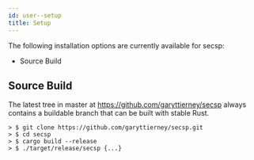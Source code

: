 ```yaml
---
id: user--setup
title: Setup
---
```


The following installation options are currently available for secsp:

- Source Build

## Source Build

The latest tree in master at https://github.com/garyttierney/secsp always contains a buildable branch that can be built with stable Rust.

```shell script
> $ git clone https://github.com/garyttierney/secsp.git
> $ cd secsp
> $ cargo build --release
> $ ./target/release/secsp {...}
```
